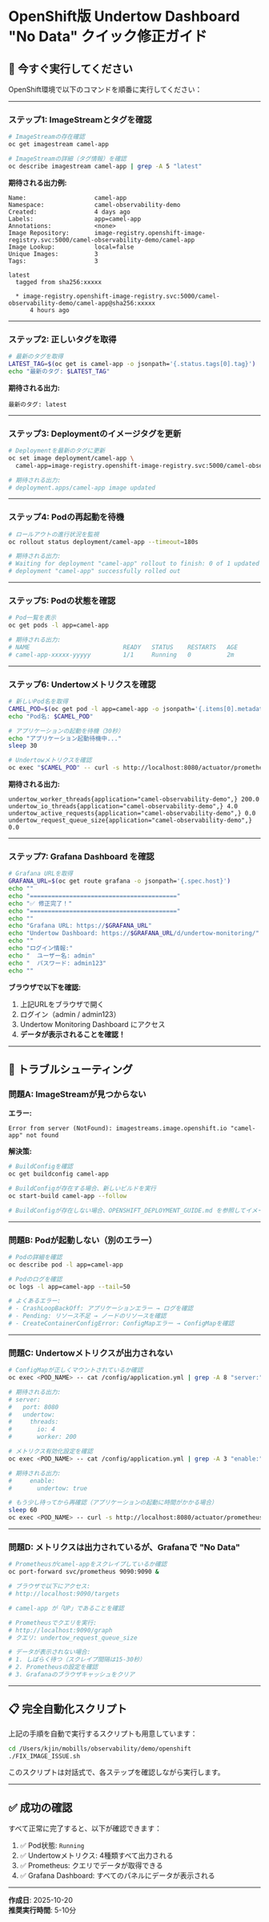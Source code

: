 # OpenShift版 Undertow Dashboard "No Data" クイック修正ガイド

## 🚀 **今すぐ実行してください**

OpenShift環境で以下のコマンドを順番に実行してください：

---

### **ステップ1: ImageStreamとタグを確認**

```bash
# ImageStreamの存在確認
oc get imagestream camel-app

# ImageStreamの詳細（タグ情報）を確認
oc describe imagestream camel-app | grep -A 5 "latest"
```

**期待される出力例:**
```
Name:                   camel-app
Namespace:              camel-observability-demo
Created:                4 days ago
Labels:                 app=camel-app
Annotations:            <none>
Image Repository:       image-registry.openshift-image-registry.svc:5000/camel-observability-demo/camel-app
Image Lookup:           local=false
Unique Images:          3
Tags:                   3

latest
  tagged from sha256:xxxxx
  
  * image-registry.openshift-image-registry.svc:5000/camel-observability-demo/camel-app@sha256:xxxxx
      4 hours ago
```

---

### **ステップ2: 正しいタグを取得**

```bash
# 最新のタグを取得
LATEST_TAG=$(oc get is camel-app -o jsonpath='{.status.tags[0].tag}')
echo "最新のタグ: $LATEST_TAG"
```

**期待される出力:**
```
最新のタグ: latest
```

---

### **ステップ3: Deploymentのイメージタグを更新**

```bash
# Deploymentを最新のタグに更新
oc set image deployment/camel-app \
  camel-app=image-registry.openshift-image-registry.svc:5000/camel-observability-demo/camel-app:$LATEST_TAG

# 期待される出力:
# deployment.apps/camel-app image updated
```

---

### **ステップ4: Podの再起動を待機**

```bash
# ロールアウトの進行状況を監視
oc rollout status deployment/camel-app --timeout=180s

# 期待される出力:
# Waiting for deployment "camel-app" rollout to finish: 0 of 1 updated replicas are available...
# deployment "camel-app" successfully rolled out
```

---

### **ステップ5: Podの状態を確認**

```bash
# Pod一覧を表示
oc get pods -l app=camel-app

# 期待される出力:
# NAME                          READY   STATUS    RESTARTS   AGE
# camel-app-xxxxx-yyyyy         1/1     Running   0          2m
```

---

### **ステップ6: Undertowメトリクスを確認**

```bash
# 新しいPod名を取得
CAMEL_POD=$(oc get pod -l app=camel-app -o jsonpath='{.items[0].metadata.name}')
echo "Pod名: $CAMEL_POD"

# アプリケーションの起動を待機（30秒）
echo "アプリケーション起動待機中..."
sleep 30

# Undertowメトリクスを確認
oc exec "$CAMEL_POD" -- curl -s http://localhost:8080/actuator/prometheus | grep "^undertow_"
```

**期待される出力:**
```
undertow_worker_threads{application="camel-observability-demo",} 200.0
undertow_io_threads{application="camel-observability-demo",} 4.0
undertow_active_requests{application="camel-observability-demo",} 0.0
undertow_request_queue_size{application="camel-observability-demo",} 0.0
```

---

### **ステップ7: Grafana Dashboard を確認**

```bash
# Grafana URLを取得
GRAFANA_URL=$(oc get route grafana -o jsonpath='{.spec.host}')
echo ""
echo "========================================="
echo "✅ 修正完了！"
echo "========================================="
echo ""
echo "Grafana URL: https://$GRAFANA_URL"
echo "Undertow Dashboard: https://$GRAFANA_URL/d/undertow-monitoring/"
echo ""
echo "ログイン情報:"
echo "  ユーザー名: admin"
echo "  パスワード: admin123"
echo ""
```

**ブラウザで以下を確認:**
1. 上記URLをブラウザで開く
2. ログイン（admin / admin123）
3. Undertow Monitoring Dashboard にアクセス
4. **データが表示されることを確認！**

---

## 🔧 **トラブルシューティング**

### 問題A: ImageStreamが見つからない

**エラー:**
```
Error from server (NotFound): imagestreams.image.openshift.io "camel-app" not found
```

**解決策:**
```bash
# BuildConfigを確認
oc get buildconfig camel-app

# BuildConfigが存在する場合、新しいビルドを実行
oc start-build camel-app --follow

# BuildConfigが存在しない場合、OPENSHIFT_DEPLOYMENT_GUIDE.md を参照してイメージをビルド
```

---

### 問題B: Podが起動しない（別のエラー）

```bash
# Podの詳細を確認
oc describe pod -l app=camel-app

# Podのログを確認
oc logs -l app=camel-app --tail=50

# よくあるエラー:
# - CrashLoopBackOff: アプリケーションエラー → ログを確認
# - Pending: リソース不足 → ノードのリソースを確認
# - CreateContainerConfigError: ConfigMapエラー → ConfigMapを確認
```

---

### 問題C: Undertowメトリクスが出力されない

```bash
# ConfigMapが正しくマウントされているか確認
oc exec <POD_NAME> -- cat /config/application.yml | grep -A 8 "server:"

# 期待される出力:
# server:
#   port: 8080
#   undertow:
#     threads:
#       io: 4
#       worker: 200

# メトリクス有効化設定を確認
oc exec <POD_NAME> -- cat /config/application.yml | grep -A 3 "enable:"

# 期待される出力:
#     enable:
#       undertow: true

# もう少し待ってから再確認（アプリケーションの起動に時間がかかる場合）
sleep 60
oc exec <POD_NAME> -- curl -s http://localhost:8080/actuator/prometheus | grep undertow
```

---

### 問題D: メトリクスは出力されているが、Grafanaで "No Data"

```bash
# Prometheusがcamel-appをスクレイプしているか確認
oc port-forward svc/prometheus 9090:9090 &

# ブラウザで以下にアクセス:
# http://localhost:9090/targets

# camel-app が「UP」であることを確認

# Prometheusでクエリを実行:
# http://localhost:9090/graph
# クエリ: undertow_request_queue_size

# データが表示されない場合:
# 1. しばらく待つ（スクレイプ間隔は15-30秒）
# 2. Prometheusの設定を確認
# 3. Grafanaのブラウザキャッシュをクリア
```

---

## 📋 **完全自動化スクリプト**

上記の手順を自動で実行するスクリプトも用意しています：

```bash
cd /Users/kjin/mobills/observability/demo/openshift
./FIX_IMAGE_ISSUE.sh
```

このスクリプトは対話式で、各ステップを確認しながら実行します。

---

## ✅ **成功の確認**

すべて正常に完了すると、以下が確認できます：

1. ✅ Pod状態: `Running`
2. ✅ Undertowメトリクス: 4種類すべて出力される
3. ✅ Prometheus: クエリでデータが取得できる
4. ✅ Grafana Dashboard: すべてのパネルにデータが表示される

---

**作成日**: 2025-10-20  
**推奨実行時間**: 5-10分



